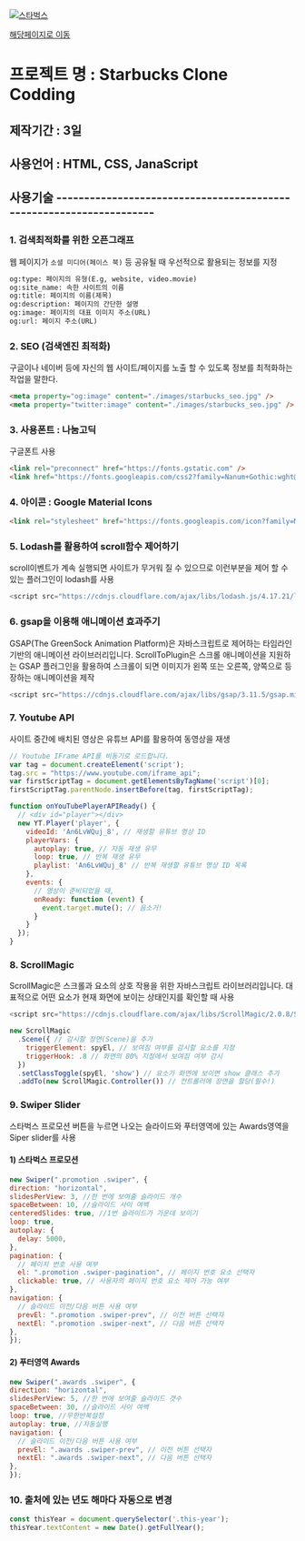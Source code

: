 [![스타벅스](./images/starbucks_logo.png)](https://ehdrbdla777.github.io/testStarbucks/)

[해당페이지로 이동](https://frabjous-blini-5fe1ad.netlify.app/)

# 프로젝트 명 : Starbucks Clone Codding

## 제작기간 : 3일

## 사용언어 : HTML, CSS, JanaScript

## 사용기술 --------------------------------------------------------------------

### 1. 검색최적화를 위한 오픈그래프
웹 페이지가 `소셜 미디어(페이스 북)` 등 공유될 때 우선적으로 활용되는 정보를 지정
```html
og:type: 페이지의 유형(E.g, website, video.movie)
og:site_name: 속한 사이트의 이름
og:title: 페이지의 이름(제목)
og:description: 페이지의 간단한 설명
og:image: 페이지의 대표 이미지 주소(URL)
og:url: 페이지 주소(URL)
```

### 2. SEO (검색엔진 최적화)
구글이나 네이버 등에 자신의 웹 사이트/페이지를 노출 할 수 있도록 정보를 최적화하는 작업을 말한다.
```html
<meta property="og:image" content="./images/starbucks_seo.jpg" />
<meta property="twitter:image" content="./images/starbucks_seo.jpg" />
```

### 3. 사용폰트 : 나눔고딕
구글폰트 사용
```html
<link rel="preconnect" href="https://fonts.gstatic.com" />
<link href="https://fonts.googleapis.com/css2?family=Nanum+Gothic:wght@400;700&display=swap" rel="stylesheet" />
```

### 4. 아이콘 : Google Material Icons
```html
<link rel="stylesheet" href="https://fonts.googleapis.com/icon?family=Material+Icons" />
```

### 5. Lodash를 활용하여 scroll함수 제어하기
scroll이벤트가 계속 실행되면 사이트가 무거워 질 수 있으므로 이런부분을 제어 할 수 있는 플러그인이 lodash를 사용
```javascript
<script src="https://cdnjs.cloudflare.com/ajax/libs/lodash.js/4.17.21/lodash.min.js" integrity="sha512-WFN04846sdKMIP5LKNphMaWzU7YpMyCU245etK3g/2ARYbPK9Ub18eG+ljU96qKRCWh+quCY7yefSmlkQw1ANQ==" crossorigin="anonymous" referrerpolicy="no-referrer"></script>
```

### 6. gsap을 이용해 애니메이션 효과주기
GSAP(The GreenSock Animation Platform)은 자바스크립트로 제어하는 타임라인 기반의 애니메이션 라이브러리입니다. ScrollToPlugin은 스크롤 애니메이션을 지원하는 GSAP 플러그인을 활용하여 스크롤이 되면 이미지가 왼쪽 또는 오른쪽, 양쪽으로 등장하는 애니메이션을 제작
```javascript
<script src="https://cdnjs.cloudflare.com/ajax/libs/gsap/3.11.5/gsap.min.js" integrity="sha512-cOH8ndwGgPo+K7pTvMrqYbmI8u8k6Sho3js0gOqVWTmQMlLIi6TbqGWRTpf1ga8ci9H3iPsvDLr4X7xwhC/+DQ==" crossorigin="anonymous" referrerpolicy="no-referrer"></script>
```

### 7. Youtube API
사이트 중간에 배치된 영상은 유튜브 API를 활용하여 동영상을 재생
```javascript
// Youtube IFrame API를 비동기로 로드합니다.
var tag = document.createElement('script');
tag.src = "https://www.youtube.com/iframe_api";
var firstScriptTag = document.getElementsByTagName('script')[0];
firstScriptTag.parentNode.insertBefore(tag, firstScriptTag);

function onYouTubePlayerAPIReady() {
  // <div id="player"></div>
  new YT.Player('player', {
    videoId: 'An6LvWQuj_8', // 재생할 유튜브 영상 ID
    playerVars: {
      autoplay: true, // 자동 재생 유무
      loop: true, // 반복 재생 유무
      playlist: 'An6LvWQuj_8' // 반복 재생할 유튜브 영상 ID 목록
    },
    events: {
      // 영상이 준비되었을 때,
      onReady: function (event) {
        event.target.mute(); // 음소거!
      }
    }
  });
}
```

### 8. ScrollMagic
ScrollMagic은 스크롤과 요소의 상호 작용을 위한 자바스크립트 라이브러리입니다. 대표적으로 어떤 요소가 현재 화면에 보이는 상태인지를 확인할 때 사용
```javascript
<script src="https://cdnjs.cloudflare.com/ajax/libs/ScrollMagic/2.0.8/ScrollMagic.min.js"></script>
```
```javascript
new ScrollMagic
  .Scene({ // 감시할 장면(Scene)을 추가
    triggerElement: spyEl, // 보여짐 여부를 감시할 요소를 지정
    triggerHook: .8 // 화면의 80% 지점에서 보여짐 여부 감시
  })
  .setClassToggle(spyEl, 'show') // 요소가 화면에 보이면 show 클래스 추가
  .addTo(new ScrollMagic.Controller()) // 컨트롤러에 장면을 할당(필수!)
```

### 9. Swiper Slider
스타벅스 프로모션 버튼을 누르면 나오는 슬라이드와 푸터영역에 있는 Awards영역을 Siper slider를 사용

#### 1) 스타벅스 프로모션
```javascript
new Swiper(".promotion .swiper", {
direction: "horizontal",
slidesPerView: 3, //한 번에 보여줄 슬라이드 개수
spaceBetween: 10, //슬라이드 사이 여백
centeredSlides: true, //1번 슬라이드가 가운데 보이기
loop: true,
autoplay: {
  delay: 5000,
},
pagination: {
  // 페이지 번호 사용 여부
  el: ".promotion .swiper-pagination", // 페이지 번호 요소 선택자
  clickable: true, // 사용자의 페이지 번호 요소 제어 가능 여부
},
navigation: {
  // 슬라이드 이전/다음 버튼 사용 여부
  prevEl: ".promotion .swiper-prev", // 이전 버튼 선택자
  nextEl: ".promotion .swiper-next", // 다음 버튼 선택자
},
});
```

#### 2) 푸터영역 Awards
```javascript
new Swiper(".awards .swiper", {
direction: "horizontal",
slidesPerView: 5, //한 번에 보여줄 슬라이드 갯수
spaceBetween: 30, //슬라이드 사이 여백
loop: true, //무한반복설정
autoplay: true, //자동실행
navigation: {
  // 슬라이드 이전/다음 버튼 사용 여부
  prevEl: ".awards .swiper-prev", // 이전 버튼 선택자
  nextEl: ".awards .swiper-next", // 다음 버튼 선택자
},
});
```

### 10. 출처에 있는 년도 해마다 자동으로 변경
```javascript
const thisYear = document.querySelector('.this-year');
thisYear.textContent = new Date().getFullYear();
```
